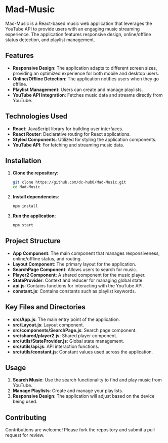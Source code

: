# Mad-Music 

Mad-Music is a React-based music web application that leverages the YouTube API to provide users with an engaging music streaming experience. The application features responsive design, online/offline status detection, and playlist management.

## Features

- **Responsive Design**: The application adapts to different screen sizes, providing an optimized experience for both mobile and desktop users.
- **Online/Offline Detection**: The application notifies users when they go offline.
- **Playlist Management**: Users can create and manage playlists.
- **YouTube API Integration**: Fetches music data and streams directly from YouTube.

## Technologies Used

- **React**: JavaScript library for building user interfaces.
- **React Router**: Declarative routing for React applications.
- **Styled Components**: Utilized for styling the application components.
- **YouTube API**: For fetching and streaming music data.

## Installation

1. **Clone the repository**:
   ```bash
   git clone https://github.com/dc-hub0/Mad-Music.git
   cd Mad-Music
   ```

2. **Install dependencies**:
   ```bash
   npm install
   ```

3. **Run the application**:
   ```bash
   npm start
   ```

## Project Structure

- **App Component**: The main component that manages responsiveness, online/offline status, and routing.
- **Layout Component**: The primary layout for the application.
- **SearchPage Component**: Allows users to search for music.
- **Player2 Component**: A shared component for the music player.
- **StateProvider**: Context and reducer for managing global state.
- **api.js**: Contains functions for interacting with the YouTube API.
- **constant.js**: Contains constants such as playlist keywords.

## Key Files and Directories

- **src/App.js**: The main entry point of the application.
- **src/Layout.js**: Layout component.
- **src/components/SearchPage.js**: Search page component.
- **src/shared/player2.js**: Shared player component.
- **src/utils/StateProvider.js**: Global state management.
- **src/utils/api.js**: API interaction functions.
- **src/utils/constant.js**: Constant values used across the application.

## Usage

1. **Search Music**: Use the search functionality to find and play music from YouTube.
2. **Manage Playlists**: Create and manage your playlists.
3. **Responsive Design**: The application will adjust based on the device being used.

## Contributing

Contributions are welcome! Please fork the repository and submit a pull request for review.


